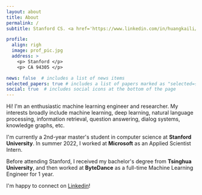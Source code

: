 ```yaml
---
layout: about
title: About
permalink: /
subtitle: Stanford CS. <a href='https://www.linkedin.com/in/huangkaili/'>LinkedIn</a>. <a href='mailto:kaili@cs.stanford.edu'>Email</a>. 

profile:
  align: righ
  image: prof_pic.jpg
  address: >
    <p> Stanford </p>
    <p> CA 94305 </p>

news: false  # includes a list of news items
selected_papers: true # includes a list of papers marked as "selected={true}"
social: true  # includes social icons at the bottom of the page
---
```


<!-- **I'm open to 2023 full-time roles as an Applied Scientist / Data Scientist, MLE, SDE, etc. So please kindly reach out if you think there is a match.** -->

Hi! I'm an enthusiastic machine learning engineer and researcher. My interests broadly include machine learning, deep learning, natural language processing, information retrieval, question answering, dialog systems, knowledge graphs, etc.

I'm currently a 2nd-year master's student in computer science at **Stanford University**. In summer 2022, I worked at **Microsoft** as an Applied Scientist Intern.

Before attending Stanford, I received my bachelor's degree from **Tsinghua University**, and then worked at **ByteDance** as a full-time Machine Learning Engineer for 1 year.

I'm happy to connect on [Linkedin](https://www.linkedin.com/in/huangkaili/)!


<!-- Write your biography here. Tell the world about yourself. Link to your favorite [subreddit](http://reddit.com). You can put a picture in, too. The code is already in, just name your picture `prof_pic.jpg` and put it in the `img/` folder.

Put your address / P.O. box / other info right below your picture. You can also disable any these elements by editing `profile` property of the YAML header of your `_pages/about.md`. Edit `_bibliography/papers.bib` and Jekyll will render your [publications page](/al-folio/publications/) automatically.

Link to your social media connections, too. This theme is set up to use [Font Awesome icons](http://fortawesome.github.io/Font-Awesome/) and [Academicons](https://jpswalsh.github.io/academicons/), like the ones below. Add your Facebook, Twitter, LinkedIn, Google Scholar, or just disable all of them. -->
